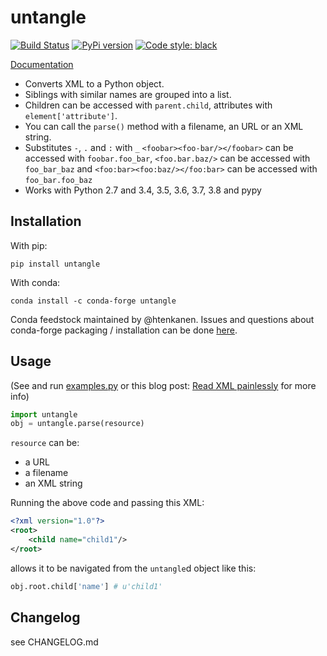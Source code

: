 untangle
========

[![Build Status](https://secure.travis-ci.org/stchris/untangle.png?branch=master)](http://travis-ci.org/stchris/untangle)
[![PyPi version](https://img.shields.io/pypi/v/untangle.svg)](https://pypi.python.org/pypi/untangle)
<a href="https://github.com/psf/black"><img alt="Code style: black" src="https://img.shields.io/badge/code%20style-black-000000.svg"></a>

[Documentation](http://readthedocs.org/docs/untangle/en/latest/)

* Converts XML to a Python object.
* Siblings with similar names are grouped into a list.
* Children can be accessed with ``parent.child``, attributes with ``element['attribute']``.
* You can call the ``parse()`` method with a filename, an URL or an XML string.
* Substitutes ``-``, ``.`` and ``:`` with ``_`` ``<foobar><foo-bar/></foobar>`` can be accessed with ``foobar.foo_bar``, ``<foo.bar.baz/>`` can be accessed with ``foo_bar_baz`` and ``<foo:bar><foo:baz/></foo:bar>`` can be accessed with ``foo_bar.foo_baz``
* Works with Python 2.7 and 3.4, 3.5, 3.6, 3.7, 3.8 and pypy

Installation
------------

With pip:
```
pip install untangle
```

With conda:
```
conda install -c conda-forge untangle
```

Conda feedstock maintained by @htenkanen. Issues and questions about conda-forge packaging / installation can be done [here](https://github.com/conda-forge/untangle-feedstock/issues).

Usage
-----
(See and run <a href="https://github.com/stchris/untangle/blob/master/examples.py">examples.py</a> or this blog post: [Read XML painlessly](http://pythonadventures.wordpress.com/2011/10/30/read-xml-painlessly/) for more info)

```python
import untangle
obj = untangle.parse(resource)
```

``resource`` can be:

* a URL
* a filename
* an XML string

Running the above code and passing this XML:

```xml
<?xml version="1.0"?>
<root>
	<child name="child1"/>
</root>
```
allows it to be navigated from the ``untangle``d object like this:

```python
obj.root.child['name'] # u'child1'
```

Changelog
---------

see CHANGELOG.md
